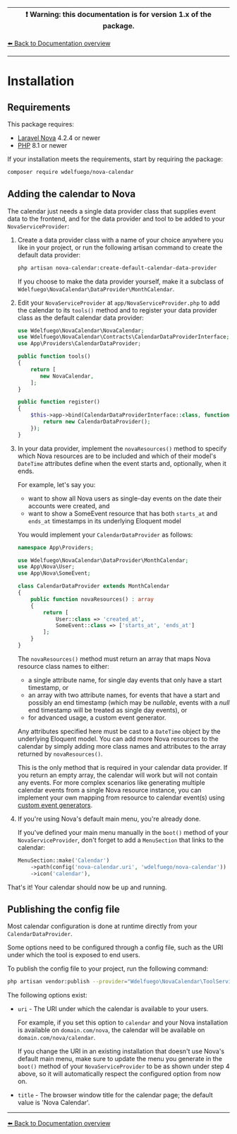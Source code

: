 | :exclamation:  Warning: this documentation is for version 1.x of the package.   |
|---------------------------------------------------------------------------------|

[⬅️ Back to Documentation overview](/nova-calendar/v1)

---

#  Installation

## Requirements

This package requires:

- [Laravel Nova](https://nova.laravel.com) 4.2.4 or newer
- [PHP](https://www.php.net) 8.1 or newer

If your installation meets the requirements, start by requiring the package:

```sh
composer require wdelfuego/nova-calendar
```

## Adding the calendar to Nova
The calendar just needs a single data provider class that supplies event data to the frontend, and for the data provider and tool to be added to your `NovaServiceProvider`:

1. Create a data provider class with a name of your choice anywhere you like in your project, or run the following artisan command to create the default data provider:

    ```sh
    php artisan nova-calendar:create-default-calendar-data-provider
    ```

    If you choose to make the data provider yourself, make it a subclass of `Wdelfuego\NovaCalendar\DataProvider\MonthCalendar`.

2. Edit your `NovaServiceProvider` at `app/NovaServiceProvider.php` to add the calendar to its `tools()` method and to register your data provider class as the default calendar data provider:

    ```php
    use Wdelfuego\NovaCalendar\NovaCalendar;
    use Wdelfuego\NovaCalendar\Contracts\CalendarDataProviderInterface;
    use App\Providers\CalendarDataProvider;

    public function tools()
    {
        return [
           new NovaCalendar,
        ];
    }

    public function register()
    {
        $this->app->bind(CalendarDataProviderInterface::class, function($app) {
            return new CalendarDataProvider();
        });
    }
    ```

3. In your data provider, implement the `novaResources()` method to specify which Nova resources are to be included and which of their model's `DateTime` attributes define when the event starts and, optionally, when it ends. 

    For example, let's say you: 
	- want to show all Nova users as single-day events on the date their accounts were created, and
	- want to show a SomeEvent resource that has both `starts_at` and `ends_at` timestamps in its underlying Eloquent model

	You would implement your `CalendarDataProvider` as follows:

    ```php
    namespace App\Providers;

    use Wdelfuego\NovaCalendar\DataProvider\MonthCalendar;
    use App\Nova\User;
    use App\Nova\SomeEvent;

    class CalendarDataProvider extends MonthCalendar
    {
        public function novaResources() : array
        {
            return [
                User::class => 'created_at',
                SomeEvent::class => ['starts_at', 'ends_at']
            ];
        }	
    }
    ```

	The `novaResources()` method must return an array that maps Nova resource class names to either:
	- a single attribute name, for single day events that only have a start timestamp, or
	- an array with two attribute names, for events that have a start and possibly an end timestamp (which may be _nullable_, events with a _null_ end timestamp will be treated as single day events), or
	- for advanced usage, a custom event generator.
	
    Any attributes specified here must be cast to a `DateTime` object by the underlying Eloquent model. You can add more Nova resources to the calendar by simply adding more class names and attributes to the array returned by `novaResources()`.

    This is the only method that is required in your calendar data provider. If you return an empty array, the calendar will work but will not contain any events. For more complex scenarios like generating multiple calendar events from a single Nova resource instance, you can implement your own mapping from resource to calendar event(s) using [custom event generators](/nova-calendar/v1/custom-event-generators.html).

4. If you're using Nova's default main menu, you're already done. 

    If you've defined your main menu manually in the `boot()` method of your `NovaServiceProvider`, don't forget to add a `MenuSection` that links to the calendar:

    ```php
    MenuSection::make('Calendar')
        ->path(config('nova-calendar.uri', 'wdelfuego/nova-calendar'))
        ->icon('calendar'),
    ````

That's it! Your calendar should now be up and running.


## Publishing the config file
Most calendar configuration is done at runtime directly from your `CalendarDataProvider`.

Some options need to be configured through a config file, such as the URI under which the tool is exposed to end users.

To publish the config file to your project, run the following command:
```sh
php artisan vendor:publish --provider="Wdelfuego\NovaCalendar\ToolServiceProvider" --tag="config"
```

The following options exist:
- `uri` - The URI under which the calendar is available to your users. 

    For example, if you set this option to `calendar` and your Nova installation is available on `domain.com/nova`, the calendar will be available on `domain.com/nova/calendar`.

    If you change the URI in an existing installation that doesn't use Nova's default main menu, make sure to update the menu you generate in the `boot()` method of your `NovaServiceProvider` to be as shown under step 4 above, so it will automatically respect the configured option from now on.

- `title` - The browser window title for the calendar page; the default value is 'Nova Calendar'.


---

[⬅️ Back to Documentation overview](/nova-calendar/v1)